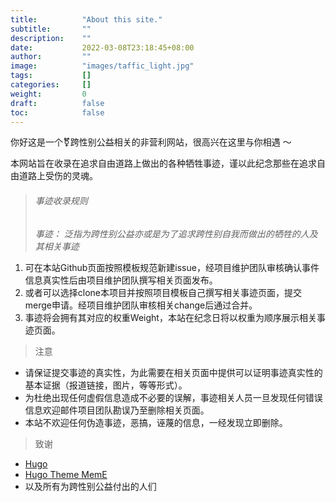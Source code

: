 ```yaml
---
title:          "About this site."
subtitle:       ""
description:    ""
date:           2022-03-08T23:18:45+08:00
author:         ""
image:          "images/taffic_light.jpg"
tags:           []
categories:     []
weight:         0
draft:          false
toc:            false
---
```

你好这是一个⚧跨性别公益相关的非营利网站，很高兴在这里与你相遇 ～

本网站旨在收录在追求自由道路上做出的各种牺牲事迹，谨以此纪念那些在追求自由道路上受伤的灵魂。

> ###### 事迹收录规则
> _事迹： 泛指为跨性别公益亦或是为了追求跨性别自我而做出的牺牲的人及其相关事迹_
1. 可在本站Github页面按照模板规范新建issue，经项目维护团队审核确认事件信息真实性后由项目维护团队撰写相关页面发布。
2. 或者可以选择clone本项目并按照项目模板自己撰写相关事迹页面，提交merge申请。经项目维护团队审核相关change后通过合并。
3. 事迹将会拥有其对应的权重Weight，本站在纪念日将以权重为顺序展示相关事迹页面。

> 注意
* 请保证提交事迹的真实性，为此需要在相关页面中提供可以证明事迹真实性的基本证据（报道链接，图片，等等形式）。
* 为杜绝出现任何虚假信息造成不必要的误解，事迹相关人员一旦发现任何错误信息欢迎邮件项目团队勘误乃至删除相关页面。
* 本站不欢迎任何伪造事迹，恶搞，诬蔑的信息，一经发现立即删除。

> 致谢
* [Hugo](https://gohugo.io/)
* [Hugo Theme MemE](https://github.com/reuixiy/hugo-theme-meme)
* 以及所有为跨性别公益付出的人们
